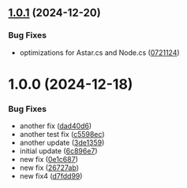 ## [1.0.1](https://github.com/sudentaivals/com.sudentaivals.custom-astar/compare/v1.0.0...v1.0.1) (2024-12-20)


### Bug Fixes

* optimizations for Astar.cs and Node.cs ([0721124](https://github.com/sudentaivals/com.sudentaivals.custom-astar/commit/07211248ec01733005e8ab62ac70e196e2c0ea83))

# 1.0.0 (2024-12-18)


### Bug Fixes

* another fix ([dad40d6](https://github.com/sudentaivals/com.sudentaivals.custom-astar/commit/dad40d6a6613a065ad323891bf9bb31fbdf8234d))
* another test fix ([c5598ec](https://github.com/sudentaivals/com.sudentaivals.custom-astar/commit/c5598ecce5a2025a90be954cbcefa4df70d9c51c))
* another update ([3de1359](https://github.com/sudentaivals/com.sudentaivals.custom-astar/commit/3de135907d66e658e7fb78d9060ce3edbd0bbb93))
* initial update ([6c896e7](https://github.com/sudentaivals/com.sudentaivals.custom-astar/commit/6c896e7a800ad8f6e2a6106842d31452fcacb9d3))
* new fix ([0e1c687](https://github.com/sudentaivals/com.sudentaivals.custom-astar/commit/0e1c687a23e727d17ab6ea268bca3fcfe979bb68))
* new fix ([26727ab](https://github.com/sudentaivals/com.sudentaivals.custom-astar/commit/26727ab4e88cc819f7d198019471a2ce2b0159b2))
* new fix4 ([d7fdd99](https://github.com/sudentaivals/com.sudentaivals.custom-astar/commit/d7fdd999257f4b0d7a83b517b071cb121f80d48f))
